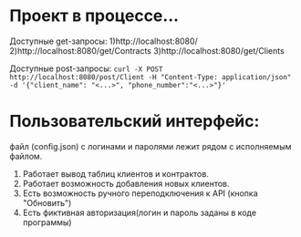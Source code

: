 # Проект в процессе...
Доступные get-запросы:
1)http://localhost:8080/
2)http://localhost:8080/get/Contracts
3)http://localhost:8080/get/Clients

Доступные post-запросы:
```curl -X POST http://localhost:8080/post/Client -H "Content-Type: application/json" -d '{"client_name": "<...>", "phone_number":"<...>"}'```

# Пользовательский интерфейс:
файл (config.json) с логинами и паролями лежит рядом с исполняемым файлом. 

1) Работает вывод таблиц клиентов и контрактов.
2) Работает возможность добавления новых клиентов.
3) Есть возможность ручного переподключения к API (кнопка "Обновить")
4) Есть фиктивная авторизация(логин и пароль заданы в коде программы)
